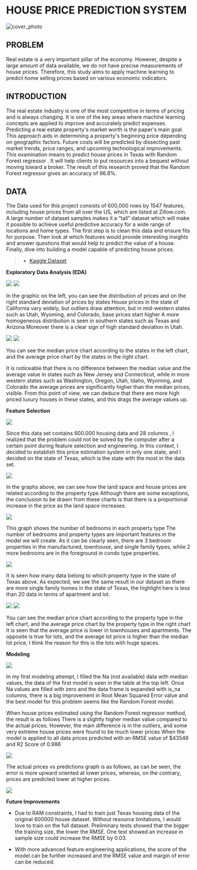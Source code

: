 # HOUSE PRICE PREDICTION SYSTEM
![cover_photo](./Images/image.jpg)

## PROBLEM
Real estate is a very important pillar of the economy. However, despite a large amount of data available, we do not have precise measurements of house prices. 
Therefore, this study aims to apply machine learning to predict home selling prices based on various economic indicators.

## INTRODUCTION
The real estate industry is one of the most competitive
in terms of pricing and is always changing. It is one of
the key areas where machine learning concepts are
applied to improve and accurately predict expenses.
Predicting a real estate property's market worth is the
paper's main goal. This approach aids in determining a
property's beginning price depending on geographic
factors. Future costs will be predicted by dissecting past
market trends, price ranges, and upcoming
technological improvements. This examination means to
predict house prices in Texas with Random Forest
regressor . It will help clients to put resources into a
bequest without moving toward a broker. The result of
this research proved that the Random Forest regressor
gives an accuracy of 96.8%.

## DATA
The Data used for this project consists of 600,000 rows by 1547 features, including house prices from all over the US, which are listed at Zillow.com. A large number of dataset samples makes it a “tall” dataset which will make it possible to achieve useful predictive accuracy for a wide range of locations and home types. The first step is to clean this data and ensure fits for purpose. Then look at which features would provide interesting insights and answer questions that would help to predict the value of a house. Finally, dive into building a model capable of predicting house prices.

> * [Kaggle Dataset](https://www.kaggle.com/datasets/polartech/500000-us-homes-data-for-sale-properties)

**Exploratory Data Analysis (EDA)**

![](./Images/indir3.png)     ![](./Images/indir12.png)

In the graphic on the left, you can see the distribution of prices and on the right standard deviation of prices by states
House prices in the state of California vary widely, but outliers draw attention, but in mid-western states such as Utah, Wyoming, and Colorado, base prices start higher
A more homogeneous distribution is seen in southern states such as Texas and Arizona
Moreover there is a clear sign of high standard deviation in Utah.


![](./Images/indir1.png)     ![](./Images/indir2.png)

You can see the median price chart according to the states in the
left chart, and the average price chart by the states in the right
chart.

It is noticeable that there is no difference between the median
value and the average value in states such as New Jersey and
Connecticut, while in more western states such as Washington,
Oregon, Utah, Idaho, Wyoming, and Colorado the average prices
are significantly higher than the median prices, visible. From this
point of view, we can deduce that there are more high priced
luxury houses in these states, and this drags the average values up.

**Feature Selection**

![](./Images/indir11.png)

Since this data set contains
600.000 housing data and 28 columns , I
realized that the problem could not be solved by the computer
after a certain point during feature selection and engineering. In
this context, I decided to establish this price estimation system in
only one state, and I decided on the state of Texas, which is the
state with the most in the data set.

![](./Images/indir6.png)

In the graphs above, we can see how the land space and
house prices are related according to the property type
Although there are some exceptions, the conclusion to be
drawn from these charts is that there is a proportional
increase in the price as the land space increases.

![](./Images/indir5.png)

This
graph shows the
number of bedrooms in each
property type
The number of bedrooms and
property types are important
features in the model we will
create.
As it can be clearly seen, there
are 3 bedroom properties in the
manufactured, townhouse, and
single family types, while 2
more bedrooms are in the
foreground in condo type
properties.

![](./Images/indir4.png)

It is seen how many data
belong to which property type in the state of Texas above.
As expected, we see the same result in our dataset as
there are more single family homes in the state of Texas,
the highlight here is less than 20 data in terms of
apartment and lot.

![](./Images/indir9.png)     ![](./Images/indir10.png)

You can see the median price chart according to the
property type in the left chart, and the average price
chart by the property type in the right chart
It is seen that the average price is lower in
townhouses
and apartments. The opposite is true for lots, and the
average lot price is higher than the median lot price, I
think the reason for this is the lots with huge spaces.

**Modeling**

![](./Images/models.JPG)

In
my first modeling attempt, I filled the Na (not available)
data with median values, the data of the first model is seen in
the table at the top left.
Once
Na values are filled with zero and the data frame is
expanded with is_na columns, there is a big improvement in
Root Mean Squared Error value and the best model for this
problem seems like the Random Forest model.

When
house prices estimated using the Random Forest regressor
method, the result is as follows
There is a slightly higher median value compared to the actual
prices. However, the main difference is in the outliers, and some
very extreme house prices were found to be much lower prices
When the model is applied to all data prices predicted with an
RMSE value of $43546 and R2 Score of 0.986

![](./Images/indir7.png)

The actual prices vs predictions graph is as follows,
as can be seen, the error is more upward oriented at
lower prices, whereas, on the contrary, prices are
predicted lower at higher prices.

![](./Images/indir8.png)

**Future Improvements**
* Due to RAM constraints, I had to train just Texas
housing data of the original 600000 house dataset.
Without resource limitations, I would love to train
on the full dataset. Preliminary tests showed that
the bigger the training size, the lower the RMSE.
One test showed an increase in sample size could
increase the RMSE by 0.03.

* With more advanced feature engineering
applications, the score of the model can be further
increased and the RMSE value and margin of error
can be reduced.
